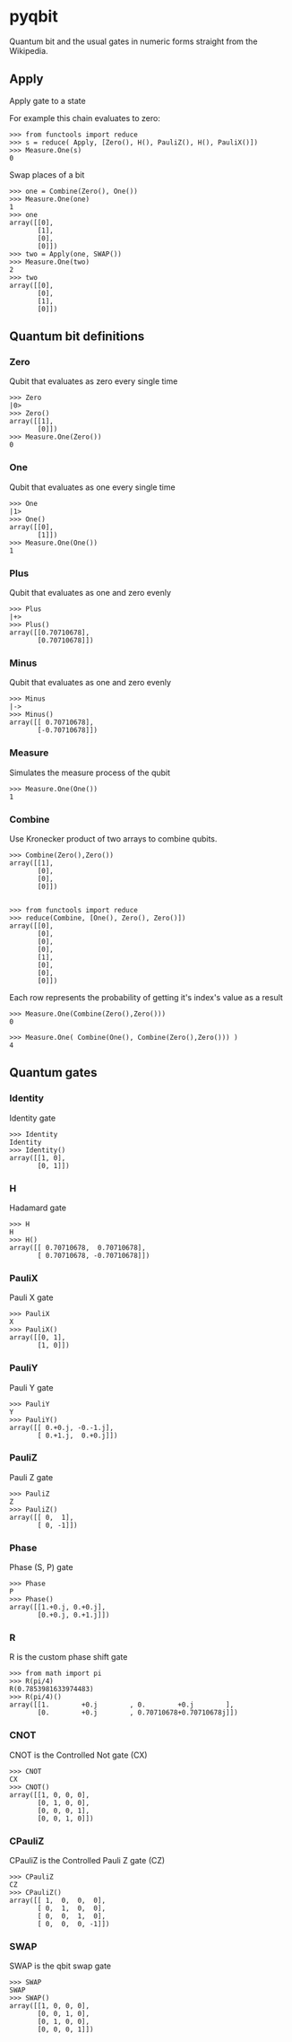 # pyqbit
Quantum bit and the usual gates in numeric forms straight from the Wikipedia.
## Apply
Apply gate to a state

For example this chain evaluates to zero:

    >>> from functools import reduce
    >>> s = reduce( Apply, [Zero(), H(), PauliZ(), H(), PauliX()])
    >>> Measure.One(s)
    0

Swap places of a bit

    >>> one = Combine(Zero(), One())
    >>> Measure.One(one)
    1
    >>> one
    array([[0],
           [1],
           [0],
           [0]])
    >>> two = Apply(one, SWAP())
    >>> Measure.One(two)
    2
    >>> two
    array([[0],
           [0],
           [1],
           [0]])
    

    
## Quantum bit definitions

### Zero
Qubit that evaluates as zero every single time

    >>> Zero
    |0>
    >>> Zero()
    array([[1],
           [0]])
    >>> Measure.One(Zero())
    0

    
### One
Qubit that evaluates as one every single time

    >>> One
    |1>
    >>> One()
    array([[0],
           [1]])
    >>> Measure.One(One())
    1
    
    
### Plus
Qubit that evaluates as one and zero evenly

    >>> Plus
    |+>
    >>> Plus()
    array([[0.70710678],
           [0.70710678]])
    
    
### Minus
Qubit that evaluates as one and zero evenly

    >>> Minus
    |->
    >>> Minus()
    array([[ 0.70710678],
           [-0.70710678]])
    
    
### Measure
Simulates the measure process of the qubit

    >>> Measure.One(One())
    1

    
### Combine
Use Kronecker product of two arrays to combine qubits.

    >>> Combine(Zero(),Zero())
    array([[1],
           [0],
           [0],
           [0]])


    >>> from functools import reduce
    >>> reduce(Combine, [One(), Zero(), Zero()])
    array([[0],
           [0],
           [0],
           [0],
           [1],
           [0],
           [0],
           [0]])

Each row represents the probability of getting it's index's value as a result

    >>> Measure.One(Combine(Zero(),Zero()))
    0

    >>> Measure.One( Combine(One(), Combine(Zero(),Zero())) )
    4

    
## Quantum gates

### Identity
Identity gate
    
    >>> Identity
    Identity
    >>> Identity()
    array([[1, 0],
           [0, 1]])

    
### H
Hadamard gate

    >>> H
    H
    >>> H()
    array([[ 0.70710678,  0.70710678],
           [ 0.70710678, -0.70710678]])

    
### PauliX
Pauli X gate

    >>> PauliX
    X
    >>> PauliX()
    array([[0, 1],
           [1, 0]])

    
### PauliY
Pauli Y gate

    >>> PauliY
    Y
    >>> PauliY()
    array([[ 0.+0.j, -0.-1.j],
           [ 0.+1.j,  0.+0.j]])

    
### PauliZ
Pauli Z gate

    >>> PauliZ
    Z
    >>> PauliZ()
    array([[ 0,  1],
           [ 0, -1]])

    
### Phase
Phase (S, P) gate

    >>> Phase
    P
    >>> Phase()
    array([[1.+0.j, 0.+0.j],
           [0.+0.j, 0.+1.j]])

    
### R
R is the custom phase shift gate

    >>> from math import pi
    >>> R(pi/4)
    R(0.7853981633974483)
    >>> R(pi/4)()
    array([[1.        +0.j        , 0.        +0.j        ],
           [0.        +0.j        , 0.70710678+0.70710678j]])

    
### CNOT
CNOT is the Controlled Not gate (CX)

    >>> CNOT
    CX
    >>> CNOT()
    array([[1, 0, 0, 0],
           [0, 1, 0, 0],
           [0, 0, 0, 1],
           [0, 0, 1, 0]])

    
### CPauliZ
CPauliZ is the Controlled Pauli Z gate (CZ)

    >>> CPauliZ
    CZ
    >>> CPauliZ()
    array([[ 1,  0,  0,  0],
           [ 0,  1,  0,  0],
           [ 0,  0,  1,  0],
           [ 0,  0,  0, -1]])

    
### SWAP
SWAP is the qbit swap gate

    >>> SWAP
    SWAP
    >>> SWAP()
    array([[1, 0, 0, 0],
           [0, 0, 1, 0],
           [0, 1, 0, 0],
           [0, 0, 0, 1]])

    